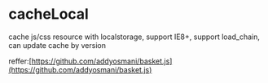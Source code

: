 # cacheLocal
cache js/css resource with localstorage, support IE8+, support load_chain, can update cache by version

reffer:[https://github.com/addyosmani/basket.js](https://github.com/addyosmani/basket.js)